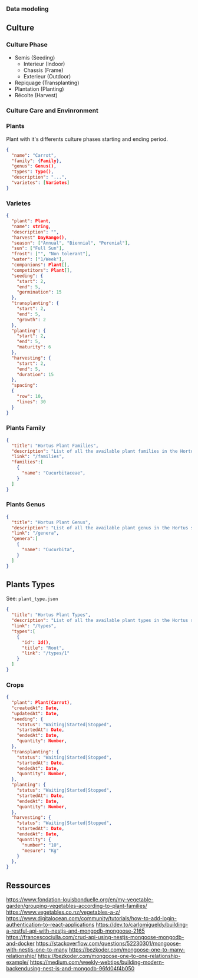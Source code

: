 ### Data modeling

## Culture

### Culture Phase

- Semis (Seeding)
  - Interieur (Indoor)
  - Chassis (Frame)
  - Exterieur (Outdoor)
- Repiquage (Transplanting)
- Plantation (Planting)
- Récolte (Harvest)

### Culture Care and Envinronment

### Plants

Plant with it's differents culture phases starting and ending period.

```json
{
  "name": "Carrot",
  "family": {Family},
  "genus": Genus(),
  "types": Type(),
  "description": "...",
  "varietes": [Varietes]
} 
```

### Varietes

```json
{
  "plant": Plant,
  "name": string,
  "description": "",
  "harvest" DayRange(),
  "season": ["Annual", "Biennial", "Perenial"],
  "sun": ["Full Sun"],
  "frost": ["", "Non tolerant"],
  "water": ["1/Week"],
  "companions": Plant[],
  "competitors": Plant[],
  "seeding": {
    "start": 2,
    "end": 5,
    "germination": 15
  },
  "transplanting": {
    "start": 2,
    "end": 5,
    "growth": 2
  },
  "planting": {
    "start": 2,
    "end": 5,
    "maturity": 6
  },
  "harvesting": {
    "start": 2,
    "end": 5,
    "duration": 15
  },
  "spacing": 
  {
    "row": 10,
    "lines": 30
  }
}
```

### Plants Family

```json
{
  "title": "Hortus Plant Families",
  "description": "List of all the available plant families in the Hortus system",
  "link": "/families",
  "families":[
    {
      "name": "Cucurbitaceae",
    }
  ]
}
```
### Plants Genus

```json
{
  "title": "Hortus Plant Genus",
  "description": "List of all the available plant genus in the Hortus system",
  "link": "/genera",
  "genera":[
    {
      "name": "Cucurbita",
    }
  ]
}
```

## Plants Types

See: `plant_type.json`

```json
{
  "title": "Hortus Plant Types",
  "description": "List of all the available plant types in the Hortus system",
  "link": "/types",
  "types":[
    {
      "id": Id(),
      "title": "Root",
      "link": "/types/1"
    }
  ]
}
```

### Crops

```json
{
  "plant": Plant(Carrot),
  "createdAt": Date,
  "updatedAt": Date,
  "seeding": {
    "status": "Waiting|Started|Stopped",
    "startedAt": Date,
    "endedAt": Date,
    "quantity": Number,
  },
  "transplanting": {
    "status": "Waiting|Started|Stopped",
    "startedAt": Date,
    "endedAt": Date,
    "quantity": Number,
  },
  "planting": {
    "status": "Waiting|Started|Stopped",
    "startedAt": Date,
    "endedAt": Date,
    "quantity": Number,
  },
  "harvesting": {
    "status": "Waiting|Started|Stopped",
    "startedAt": Date,
    "endedAt": Date,
    "quantity": { 
      "number": "1O",
      "mesure": "Kg"
    }
  },
}
```

## Ressources

https://www.fondation-louisbonduelle.org/en/my-vegetable-garden/grouping-vegetables-according-to-plant-families/
https://www.vegetables.co.nz/vegetables-a-z/
https://www.digitalocean.com/community/tutorials/how-to-add-login-authentication-to-react-applications
https://dev.to/carlomigueldy/building-a-restful-api-with-nestjs-and-mongodb-mongoose-2165
https://francescociulla.com/crud-api-using-nestjs-mongoose-mongodb-and-docker
https://stackoverflow.com/questions/52230301/mongoose-with-nestjs-one-to-many
https://bezkoder.com/mongoose-one-to-many-relationship/
https://bezkoder.com/mongoose-one-to-one-relationship-example/
https://medium.com/weekly-webtips/building-modern-backendusing-nest-js-and-mongodb-96fd04f4b050
